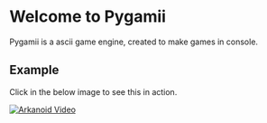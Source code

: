 # Welcome to Pygamii

Pygamii is a ascii game engine, created to make games in console.

## Example

Click in the below image to see this in action.

[![Arkanoid Video](http://img.youtube.com/vi/QcgN2pBfaU0/0.jpg)](http://www.youtube.com/watch?v=QcgN2pBfaU0)
